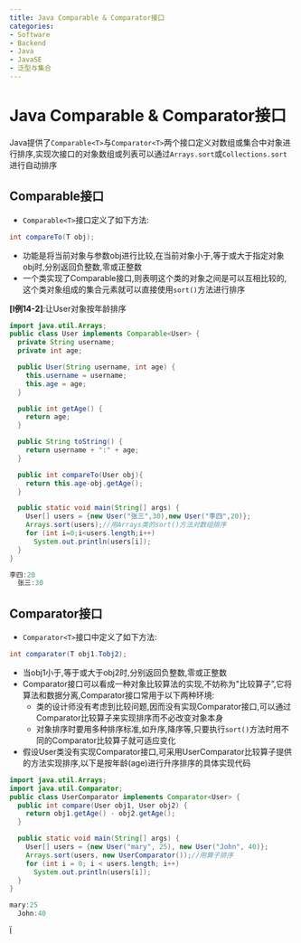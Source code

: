 ```yaml
---
title: Java Comparable & Comparator接口
categories:
- Software
- Backend
- Java
- JavaSE
- 泛型与集合
---
```

# Java Comparable & Comparator接口

Java提供了`Comparable<T>`与`Comparator<T>`两个接口定义对数组或集合中对象进行排序,实现次接口的对象数组或列表可以通过`Arrays.sort`或`Collections.sort`进行自动排序

##  Comparable接口

- `Comparable<T>`接口定义了如下方法:

```java
int compareTo(T obj);
```

- 功能是将当前对象与参数obj进行比较,在当前对象小于,等于或大于指定对象obj时,分别返回负整数,零或正整数
- 一个类实现了Comparable接口,则表明这个类的对象之间是可以互相比较的,这个类对象组成的集合元素就可以直接使用`sort()`方法进行排序

**[l例14-2]**:让User对象按年龄排序

```java
import java.util.Arrays;
public class User implements Comparable<User> {
  private String username;
  private int age;

  public User(String username, int age) {
    this.username = username;
    this.age = age;
  }

  public int getAge() {
    return age;
  }

  public String toString() {
    return username + ":" + age;
  }

  public int compareTo(User obj){
    return this.age-obj.getAge();
  }

  public static void main(String[] args) {
    User[] users = {new User("张三",30),new User("李四",20)};
    Arrays.sort(users);//用Arrays类的sort()方法对数组排序
    for (int i=0;i<users.length;i++)
      System.out.println(users[i]);
  }
}

李四:20
  张三:30
```

## Comparator接口

- `Comparator<T>`接口中定义了如下方法:

```java
int comparator(T obj1.Tobj2);
```

- 当obj1小于,等于或大于obj2时,分别返回负整数,零或正整数
- Comparator接口可以看成一种对象比较算法的实现,不妨称为"比较算子”,它将算法和数据分离,Comparator接口常用于以下两种环境:
  - 类的设计师没有考虑到比较问题,因而没有实现Comparator接口,可以通过Comparator比较算子来实现排序而不必改变对象本身
  - 对象排序时要用多种排序标准,如升序,降序等,只要执行`sort()`方法时用不同的Comparator比较算子就可适应变化
- 假设User类没有实现Comparator接口,可采用UserComparator比较算子提供的方法实现排序,以下是按年龄(age)进行升序排序的具体实现代码

```java
import java.util.Arrays;
import java.util.Comparator;
public class UserComparator implements Comparator<User> {
  public int compare(User obj1, User obj2) {
    return obj1.getAge() - obj2.getAge();
  }

  public static void main(String[] args) {
    User[] users = {new User("mary", 25), new User("John", 40)};
    Arrays.sort(users, new UserComparator());//用算子排序
    for (int i = 0; i < users.length; i++)
      System.out.println(users[i]);
  }
}

mary:25
  John:40
```

Ï
